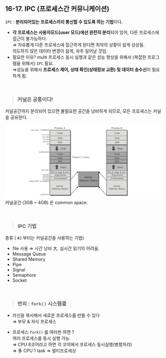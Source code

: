 ## 16-17. IPC (프로세스간 커뮤니케이션)

`IPC` : **분리되어있는 프로세스끼리 통신할 수 있도록 하는 기법**이다.

- **각 프로세스는 사용자모드(user 모드)에선 완전히 분리**되어 있어, 다른 프로세스에 접근이 불가능하다.   
  ⇒ 자유롭게 다른 프로세스에 접근하게 된다면 최악의 상황이 쉽게 상상됨.   
       의도하지 않은 데이터 변경이 쉽게, 자주 일어날 것임.
- 필요한 이유? 
  multi 프로세스 동시 실행과 같은 성능 향상을 위해서 (복잡한 프로그램을 위해서) `IPC` 필요.   
  ⇒성능을 위해서 **프로세스 제어, 상태 확인(상태정보 교환) 및 데이터 송수신**이 필요하게 됨.

<br>

> ### 커널은 공통이다!

커널공간까지 분리되어 있으면 불필요한 공간을 낭비하게 되므로, 모든 프로세스는 커널을 공유한다.

![프로세스 구조](/images/CS/OS/16_process_kernel_common.jpeg)
커널공간 (3GB ~ 4GB) 은 common space.



<br>

> ### IPC 기법

종류 ( `#2` 부터는 커널공간을 사용하는 기법)

- file 사용 ⇒ 시간 낭비 大. 실시간 읽기의 어려움.
- Message Queue
- Shared Memory
- Pipe
- Signal
- Semaphore
- Socket



<br>

> ### 번외 : `fork()` 시스템콜

- 자신을 복사해서 새로운 프로세스를 만들 수 있다   
⇒ 부모 & 자식 프로세스
  
- 프로세스 `fork()` 를 여러번 하면 ?    
여러 프로세스를 동시 실행 가능.    
  ⇒ CPU 8코어라고 하면 각 코어에서 프로세스 동시실행(병렬처리)   
⇒ 多 CPU  1 task ⇒ 멀티프로세싱